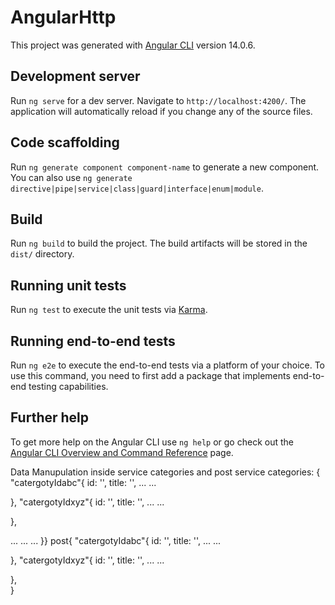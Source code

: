 # AngularHttp

This project was generated with [Angular CLI](https://github.com/angular/angular-cli) version 14.0.6.

## Development server

Run `ng serve` for a dev server. Navigate to `http://localhost:4200/`. The application will automatically reload if you change any of the source files.

## Code scaffolding

Run `ng generate component component-name` to generate a new component. You can also use `ng generate directive|pipe|service|class|guard|interface|enum|module`.

## Build

Run `ng build` to build the project. The build artifacts will be stored in the `dist/` directory.

## Running unit tests

Run `ng test` to execute the unit tests via [Karma](https://karma-runner.github.io).

## Running end-to-end tests

Run `ng e2e` to execute the end-to-end tests via a platform of your choice. To use this command, you need to first add a package that implements end-to-end testing capabilities.

## Further help

To get more help on the Angular CLI use `ng help` or go check out the [Angular CLI Overview and Command Reference](https://angular.io/cli) page.

Data Manupulation inside service categories and post service
categories: {
"catergotyIdabc"{
    id: '',
    title: '',
    ...
    ...

},
"catergotyIdxyz"{
    id: '',
    title: '',
    ...
    ...

},

...
...
...
}}
post{
  "catergotyIdabc"{
    id: '',
    title: '',
    ...
    ...

},
"catergotyIdxyz"{
    id: '',
    title: '',
    ...
    ...

},  
}

